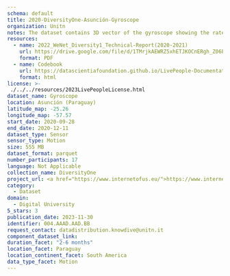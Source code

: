 ```yaml
---
schema: default
title: 2020-DiversityOne-Asunción-Gyroscope
organization: Unitn
notes: The dataset contains 3D vector of the gyroscope showing the rate of rotation (rad/s). It is part of Wenet Diversity 1 data collection, which contains data about the everyday life activities of students coming from 8 different universities located in China, Denmark, India, Italy, Mexico, Mongolia, Paraguay and UK. The data were collected via questionnaires, data coming from 27 smartphone sensors associated to thousand self-reported annotations over a period of 4 weeks.
resources:
  - name: 2022_WeNet_Diversity1_Technical-Report(2020-2021)
    url: https://drive.google.com/file/d/1TMrjkAEWRZ5xhETJKOCnERgh_Z06PO2E/view?usp=drive_link
    format: PDF
  - name: Codebook
    url: https://datascientiafoundation.github.io/LivePeople-Documentation/codebooks/2020_DV1_Asuncion_gyroscope.html
    format: html
license: >-
 ./../../resources/2023LivePeopleLicense.html
dataset_name: Gyroscope
location: Asunción (Paraguay)
latitude_map: -25.26
longitude_map: -57.57
start_date: 2020-09-28
end_date: 2020-12-11
dataset_type: Sensor
sensor_type: Motion
size: 555 MB
dataset_format: parquet
number_participants: 17
language: Not Applicable
collection_name: DiversityOne
project_url: <a href="https://www.internetofus.eu/">https://www.internetofus.eu/</a>
category: 
  - Dataset
domain: 
  - Digital University
5_stars: 3
publication_date: 2023-11-30
identifier: 004.AAAD.AAD.BB
request_contact: datadistribution.knowdive@unitn.it
component_dataset_link: 
duration_facet: "2-6 months"
location_facet: Paraguay
location_continent_facet: South America
data_type_facet: Motion
---
```

